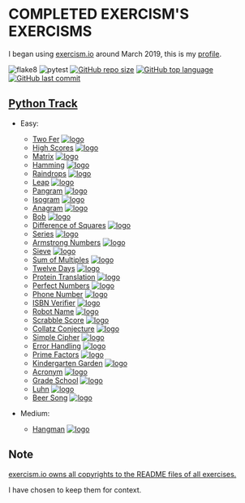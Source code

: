 # COMPLETED EXERCISM'S EXERCISMS

I began using [exercism.io](https://exercism.io) around March 2019, this is
my [profile](https://exercism.io/profiles/ibLeDy).

![flake8](https://github.com/ibLeDy/exercism-exercisms/workflows/flake8/badge.svg)
![pytest](https://github.com/ibLeDy/exercism-exercisms/workflows/pytest/badge.svg)
[![GitHub repo size](https://img.shields.io/github/repo-size/ibLeDy/exercisms-python)](https://github.com/ibLeDy/exercisms-python)
[![GitHub top language](https://img.shields.io/github/languages/top/ibLeDy/exercisms-python)](https://github.com/ibLeDy/exercisms-python/search?l=python)
[![GitHub last commit](https://img.shields.io/github/last-commit/ibLeDy/exercisms-python)](https://github.com/ibLeDy/exercisms-python/commits/master)

## [Python Track](https://exercism.io/tracks/python)

- Easy:

  - [Two Fer](python/two-fer/two_fer.py) [![logo]](python/two-fer)
  - [High Scores](python/high-scores/high_scores.py) [![logo]](python/high-scores)
  - [Matrix](python/matrix/matrix.py) [![logo]](python/matrix)
  - [Hamming](python/hamming/hamming.py) [![logo]](python/hamming)
  - [Raindrops](python/raindrops/raindrops.py) [![logo]](python/raindrops)
  - [Leap](python/leap/leap.py) [![logo]](python/leap)
  - [Pangram](python/pangram/pangram.py) [![logo]](python/pangram)
  - [Isogram](python/isogram/isogram.py) [![logo]](python/isogram)
  - [Anagram](python/anagram/anagram.py) [![logo]](python/anagram)
  - [Bob](python/bob/bob.py) [![logo]](python/bob)
  - [Difference of Squares](python/difference-of-squares/difference_of_squares.py) [![logo]](python/difference-of-squares)
  - [Series](python/series/series.py) [![logo]](python/series)
  - [Armstrong Numbers](python/armstrong-numbers/armstrong_numbers.py) [![logo]](python/armstrong-numbers)
  - [Sieve](python/sieve/sieve.py) [![logo]](python/sieve)
  - [Sum of Multiples](python/sum-of-multiples/sum_of_multiples.py) [![logo]](python/sum-of-multiples)
  - [Twelve Days](python/twelve-days/twelve_days.py) [![logo]](python/twelve-days)
  - [Protein Translation](python/protein-translation/protein_translation.py) [![logo]](python/protein-translation)
  - [Perfect Numbers](python/perfect-numbers/perfect_numbers.py) [![logo]](python/perfect-numbers)
  - [Phone Number](python/phone-number/phone_number.py) [![logo]](python/phone-number)
  - [ISBN Verifier](python/isbn-verifier/isbn_verifier.py) [![logo]](python/isbn-verifier)
  - [Robot Name](python/robot-name/robot_name.py) [![logo]](python/robot-name)
  - [Scrabble Score](python/scrabble-score/scrabble_score.py) [![logo]](python/scrabble-score)
  - [Collatz Conjecture](python/collatz-conjecture/collatz_conjecture.py) [![logo]](python/collatz-conjecture)
  - [Simple Cipher](python/simple-cipher/simple_cipher.py) [![logo]](python/simple-cipher)
  - [Error Handling](python/error-handling/error_handling.py) [![logo]](python/error-handling)
  - [Prime Factors](python/prime-factors/prime_factors.py) [![logo]](python/prime-factors)
  - [Kindergarten Garden](python/kindergarten-garden/kindergarten_garden.py) [![logo]](python/kindergarten-garden)
  - [Acronym](python/acronym/acronym.py) [![logo]](python/acronym)
  - [Grade School](python/grade-school/grade_school.py) [![logo]](python/grade-school)
  - [Luhn](python/luhn/luhn.py) [![logo]](python/luhn)
  - [Beer Song](python/beer-song/beer_song.py) [![logo]](python/beer-song)

- Medium:

  - [Hangman](python/hangman/hangman.py) [![logo]](python/hangman)

## Note

[exercism.io owns all copyrights to the README files of all exercises.](https://github.com/exercism/python/blob/master/LICENSE)

I have chosen to keep them for context.

[logo]: https://s3.us-east-2.amazonaws.com/upload-icon/uploads/icons/png/12828268421557901896-16.png "Docs Logo"
